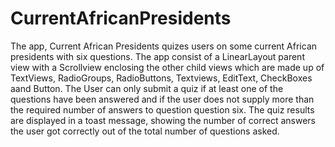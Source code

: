 # CurrentAfricanPresidents
The app, Current African Presidents quizes users on some current African presidents with six questions. 
The app consist of a LinearLayout parent view with a Scrollview enclosing the other child views which are made up of TextViews, 
RadioGroups, RadioButtons, Textviews, EditText, CheckBoxes aand Button. 
The User can only submit a quiz if at least one of the questions have been answered and if the user does not supply more than 
the required number of answers to question question six. 
The quiz results are displayed in a toast message, showing the number of correct answers the user got correctly out of the total number 
of questions asked.
